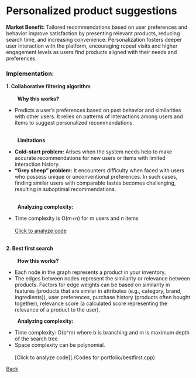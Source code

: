 # Personalized product suggestions
<b> Market Benefit: </b> Tailored recommendations based on user preferences and behavior improve satisfaction by presenting relevant products, reducing search time, and increasing convenience. Personalization fosters deeper user interaction with the platform, encouraging repeat visits and higher engagement levels as users find products aligned with their needs and preferences.
### Implementation: 
<b> 1. Collaborative filtering algorithm </b><br><br>
&nbsp;&nbsp;&nbsp;&nbsp;&nbsp;&nbsp;&nbsp;<b> Why this works? </b>
- Predicts a user’s preferences based on past behavior and similarities with other users. It relies on patterns of interactions among users and items to suggest personalized recommendations.<br><br>

&nbsp;&nbsp;&nbsp;&nbsp;&nbsp;&nbsp;&nbsp;<b> Limitations </b>
- <b>Cold-start problem:</b> Arises when the system needs help to make accurate recommendations for new users or items with limited interaction history.
- <b>“Grey sheep” problem:</b> It encounters difficulty when faced with users who possess unique or unconventional preferences. In such cases, finding similar users with comparable tastes becomes challenging, resulting in suboptimal recommendations.<br><br>

&nbsp;&nbsp;&nbsp;&nbsp;&nbsp;&nbsp;&nbsp;<b> Analyzing complexity: </b>
- Time complexity is O(m+n) for m users and n items <br><br>
[Click to analyze code](https://www.algolia.com/doc/guides/managing-results/must-do/custom-ranking/how-to/bayesian-average/)<br><br>

<b>2. Best first search </b><br><br>
&nbsp;&nbsp;&nbsp;&nbsp;&nbsp;&nbsp;&nbsp;<b> How this works? </b>
- Each node in the graph represents a product in your inventory.
- The edges between nodes represent the similarity or relevance between products. Factors for edge weights can be based on similarity in features (products that are similar in attributes (e.g., category, brand, ingredients)), user preferences, purchase history (products often bought together), relevance score (a calculated score representing the relevance of a product to the user).

&nbsp;&nbsp;&nbsp;&nbsp;&nbsp;&nbsp;&nbsp;<b> Analyzing complexity:</b>
- Time complexity: O(b^m) where b is branching and m is maximum depth of the search tree
- Space complexity can be polynomial. <br><br>
[Click to analyze code](./Codes for portfolio/bestfirst.cpp)
  
[Back](README.md#applying-dsa-to-achieve-key-functionalities)

